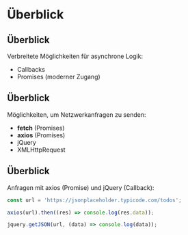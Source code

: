 # Überblick

## Überblick

Verbreitete Möglichkeiten für asynchrone Logik:

- Callbacks
- Promises (moderner Zugang)

## Überblick

Möglichkeiten, um Netzwerkanfragen zu senden:

- **fetch** (Promises)
- **axios** (Promises)
- jQuery
- XMLHttpRequest

## Überblick

Anfragen mit axios (Promise) und jQuery (Callback):

```js
const url = 'https://jsonplaceholder.typicode.com/todos';

axios(url).then((res) => console.log(res.data));

jquery.getJSON(url, (data) => console.log(data));
```
